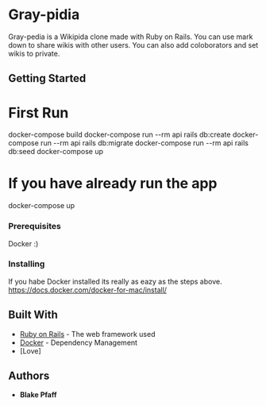 # Gray-pidia
Gray-pedia is a Wikipida clone made with Ruby on Rails.  You can use mark down to share wikis with other users.  You can also add coloborators and set wikis to private. 

## Getting Started

# First Run
docker-compose build
docker-compose run --rm api rails db:create
docker-compose run --rm api rails db:migrate
docker-compose run --rm api rails db:seed
docker-compose up

# If you have already run the app
docker-compose up

### Prerequisites

Docker :)


### Installing

If you habe Docker installed its really as eazy as the steps above.
https://docs.docker.com/docker-for-mac/install/



## Built With

* [Ruby on Rails](http://rubyonrails.org/) - The web framework used
* [Docker](https://docs.docker.com/docker-for-mac/install/) - Dependency Management
* [Love]


## Authors

* **Blake Pfaff** 

